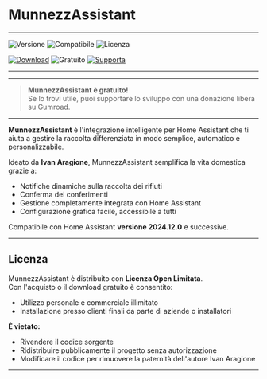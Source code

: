 # MunnezzAssistant


---

![Versione](https://img.shields.io/badge/version-1.0.0-blue)
![Compatibile](https://img.shields.io/badge/compatible-Home_Assistant_2024.12.0+-green)
![Licenza](https://img.shields.io/badge/licenza-Open_Limited_Use-brightgreen)

[![Download](https://img.shields.io/badge/Download-⬇️-blue?style=for-the-badge&logo=homeassistant)](https://github.com/VesuvioCode/MunnezzAssistant/releases/latest)
![Gratuito](https://img.shields.io/badge/Gratuito-Sì-green?style=for-the-badge)
[![Supporta](https://img.shields.io/badge/Supporta-Gumroad-orange?style=for-the-badge&logo=gumroad)](https://vesuviocode.gumroad.com/l/pelkif)

---

---

> **MunnezzAssistant è gratuito!**  
> Se lo trovi utile, puoi supportare lo sviluppo con una donazione libera su Gumroad.

---

**MunnezzAssistant** è l'integrazione intelligente per Home Assistant che ti aiuta a gestire la raccolta differenziata in modo semplice, automatico e personalizzabile.

Ideato da **Ivan Aragione**, MunnezzAssistant semplifica la vita domestica grazie a:
- Notifiche dinamiche sulla raccolta dei rifiuti
- Conferma dei conferimenti
- Gestione completamente integrata con Home Assistant
- Configurazione grafica facile, accessibile a tutti

Compatibile con Home Assistant **versione 2024.12.0** e successive.

---

## Licenza

MunnezzAssistant è distribuito con **Licenza Open Limitata**.  
Con l'acquisto o il download gratuito è consentito:
- Utilizzo personale e commerciale illimitato
- Installazione presso clienti finali da parte di aziende o installatori

**È vietato:**
- Rivendere il codice sorgente
- Ridistribuire pubblicamente il progetto senza autorizzazione
- Modificare il codice per rimuovere la paternità dell'autore Ivan Aragione

---

